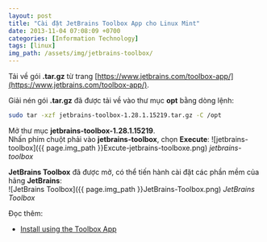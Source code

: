 ```yaml
---
layout: post
title: "Cài đặt JetBrains Toolbox App cho Linux Mint"
date: 2013-11-04 07:08:09 +0700
categories: [Information Technology]
tags: [linux]
img_path: /assets/img/jetbrains-toolbox/
---
```


Tải về gói **.tar.gz** từ trang [https://www.jetbrains.com/toolbox-app/](https://www.jetbrains.com/toolbox-app/).  

Giải nén gói **.tar.gz** đã được tải về  vào thư mục **opt** bằng dòng lệnh:  
```bash
sudo tar -xzf jetbrains-toolbox-1.28.1.15219.tar.gz -C /opt
```  

Mở thư mục **jetbrains-toolbox-1.28.1.15219**.  
Nhấn phím chuột phải vào **jetbrains-toolbox**, chọn **Execute**:
![jetbrains-toolbox]({{ page.img_path }}Excute-jetbrains-toolboxe.png)
_jetbrains-toolbox_

**JetBrains Toolbox** đã được mở, có thể tiến hành cài đặt các phần mềm của hãng **JetBrains**:  
![JetBrains Toolbox]({{ page.img_path }}JetBrains-Toolbox.png)
_JetBrains Toolbox_

Đọc thêm:
- [Install using the Toolbox App](https://www.jetbrains.com/help/idea/installation-guide.html#toolbox)  
